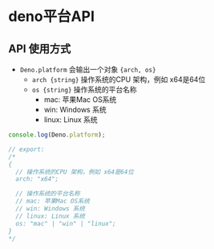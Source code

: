 # deno平台API

## API 使用方式

- `Deno.platform` 会输出一个对象 `{arch, os}`
  - `arch {string}` 操作系统的CPU 架构，例如 x64是64位
  - `os {string}` 操作系统的平台名称
    - mac: 苹果Mac OS系统
    - win: Windows 系统
    - linux: Linux 系统

```js
console.log(Deno.platform);

// export: 
/* 
{
  // 操作系统的CPU 架构，例如 x64是64位
  arch: "x64";

  // 操作系统的平台名称
  // mac: 苹果Mac OS系统
  // win: Windows 系统
  // linux: Linux 系统
  os: "mac" | "win" | "linux";
}
*/
 
 
```

